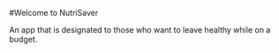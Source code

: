 #Welcome to NutriSaver

  An app that is designated to those who want to leave healthy while on a budget.
